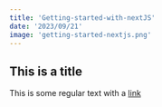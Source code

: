 ```yaml
---
title: 'Getting-started-with-nextJS'
date: '2023/09/21'
image: 'getting-started-nextjs.png'
---
```


## This is a title

This is some regular text with a [link](https://google.com)